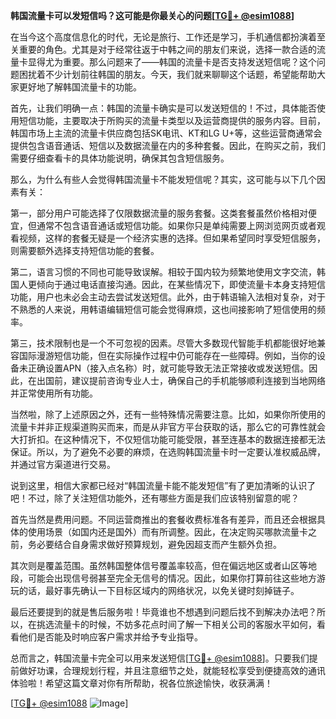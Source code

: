**韩国流量卡可以发短信吗？这可能是你最关心的问题[[TG💪+ @esim1088](https://t.me/s/esim1088)]**

在当今这个高度信息化的时代，无论是旅行、工作还是学习，手机通信都扮演着至关重要的角色。尤其是对于经常往返于中韩之间的朋友们来说，选择一款合适的流量卡显得尤为重要。那么问题来了——韩国的流量卡是否支持发送短信呢？这个问题困扰着不少计划前往韩国的朋友。今天，我们就来聊聊这个话题，希望能帮助大家更好地了解韩国流量卡的功能。

首先，让我们明确一点：韩国的流量卡确实是可以发送短信的！不过，具体能否使用短信功能，主要取决于所购买的流量卡类型以及运营商提供的服务内容。目前，韩国市场上主流的流量卡供应商包括SK电讯、KT和LG U+等，这些运营商通常会提供包含语音通话、短信以及数据流量在内的多种套餐。因此，在购买之前，我们需要仔细查看卡的具体功能说明，确保其包含短信服务。

那么，为什么有些人会觉得韩国流量卡不能发短信呢？其实，这可能与以下几个因素有关：

第一，部分用户可能选择了仅限数据流量的服务套餐。这类套餐虽然价格相对便宜，但通常不包含语音通话或短信功能。如果你只是单纯需要上网浏览网页或者观看视频，这样的套餐无疑是一个经济实惠的选择。但如果希望同时享受短信服务，则需要额外选择支持短信功能的套餐。

第二，语言习惯的不同也可能导致误解。相较于国内较为频繁地使用文字交流，韩国人更倾向于通过电话直接沟通。因此，在某些情况下，即使流量卡本身支持短信功能，用户也未必会主动去尝试发送短信。此外，由于韩语输入法相对复杂，对于不熟悉的人来说，用韩语编辑短信可能会觉得麻烦，这也间接影响了短信使用的频率。

第三，技术限制也是一个不可忽视的因素。尽管大多数现代智能手机都能很好地兼容国际漫游短信功能，但在实际操作过程中仍可能存在一些障碍。例如，当你的设备未正确设置APN（接入点名称）时，就可能导致无法正常接收或发送短信。因此，在出国前，建议提前咨询专业人士，确保自己的手机能够顺利连接到当地网络并正常使用所有功能。

当然啦，除了上述原因之外，还有一些特殊情况需要注意。比如，如果你所使用的流量卡并非正规渠道购买而来，而是从非官方平台获取的话，那么它的可靠性就会大打折扣。在这种情况下，不仅短信功能可能受限，甚至连基本的数据连接都无法保证。所以，为了避免不必要的麻烦，在选购韩国流量卡时一定要认准权威品牌，并通过官方渠道进行交易。

说到这里，相信大家都已经对“韩国流量卡能不能发短信”有了更加清晰的认识了吧！不过，除了关注短信功能外，还有哪些方面是我们应该特别留意的呢？

首先当然是费用问题。不同运营商推出的套餐收费标准各有差异，而且还会根据具体的使用场景（如国内还是国外）而有所调整。因此，在决定购买哪款流量卡之前，务必要结合自身需求做好预算规划，避免因超支而产生额外负担。

其次则是覆盖范围。虽然韩国整体信号覆盖率较高，但在偏远地区或者山区等地段，可能会出现信号弱甚至完全无信号的情况。因此，如果你打算前往这些地方游玩的话，最好事先确认一下目标区域内的网络状况，以免关键时刻掉链子。

最后还要提到的就是售后服务啦！毕竟谁也不想遇到问题后找不到解决办法吧？所以，在挑选流量卡的时候，不妨多花点时间了解一下相关公司的客服水平如何，看看他们是否能及时响应客户需求并给予专业指导。

总而言之，韩国流量卡完全可以用来发送短信[[TG💪+ @esim1088](https://t.me/s/esim1088)]。只要我们提前做好功课，合理规划行程，并且注意细节之处，就能轻松享受到便捷高效的通讯体验啦！希望这篇文章对你有所帮助，祝各位旅途愉快，收获满满！

[[TG💪+ @esim1088](https://t.me/s/esim1088) ![Image](https://i.postimg.cc/4NQfJmqS/Snipaste-2025-05-13-00-14-12.png)]